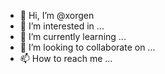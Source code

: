 - 👋 Hi, I’m @xorgen
- 👀 I’m interested in ...
- 🌱 I’m currently learning ...
- 💞️ I’m looking to collaborate on ...
- 📫 How to reach me ...

<!---
xorgen/xorgen is a ✨ special ✨ repository because its `README.md` (this file) appears on your GitHub profile.
You can click the Preview link to take a look at your changes.
--->

